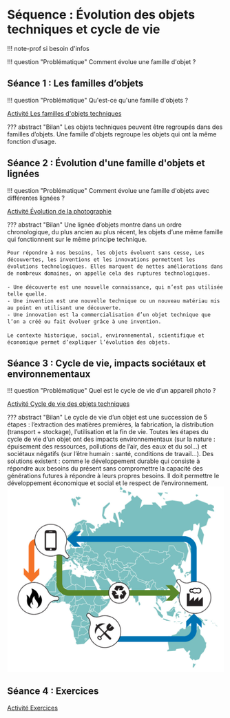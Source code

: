 # Séquence : Évolution des objets techniques et cycle de vie


!!! note-prof
    si besoin d'infos


!!! question "Problématique"
    Comment évolue une famille d'objet ?
    



## Séance 1 : Les familles d’objets 

!!! question "Problématique"
    Qu'est-ce qu'une famille d'objets ?

[Activité Les familles d'objets techniques](../famillesObj)




??? abstract "Bilan"
    Les objets techniques peuvent être regroupés dans des familles d’objets. 
    Une famille d'objets regroupe les objets qui ont la même fonction d’usage.



## Séance 2 : Évolution d'une famille d'objets et lignées

!!! question "Problématique"
    Comment évolue une famille d'objets avec différentes lignées ? 
    
[Activité Évolution de la photographie](../evolPhoto)




??? abstract "Bilan"
    Une lignée d’objets montre dans un ordre chronologique, du plus ancien au plus récent, les objets d’une même famille qui fonctionnent sur le même principe technique.
    
    Pour répondre à nos besoins, les objets évoluent sans cesse, Les découvertes, les inventions et les innovations permettent les évolutions technologiques. Elles marquent de nettes améliorations dans de nombreux domaines, on appelle cela des ruptures technologiques. 

    - Une découverte est une nouvelle connaissance, qui n’est pas utilisée telle quelle.
    - Une invention est une nouvelle technique ou un nouveau matériau mis au point en utilisant une découverte.
    - Une innovation est la commercialisation d’un objet technique que l’on a créé ou fait évoluer grâce à une invention.

    Le contexte historique, social, environnemental, scientifique et économique permet d’expliquer l’évolution des objets.

## Séance 3 : Cycle de vie, impacts sociétaux et environnementaux 


!!! question "Problématique"
    Quel est le cycle de vie d’un appareil photo ?

    
[Activité Cycle de vie des objets techniques](../cycleVieObj)




??? abstract "Bilan"
    Le cycle de vie d’un objet est une succession de 5 étapes : l’extraction des matières premières, la fabrication, la distribution (transport + stockage), l’utilisation et la fin de vie.
    Toutes les étapes du cycle de vie d’un objet ont des impacts environnementaux (sur la nature : épuisement des ressources, pollutions de l’air, des eaux et du sol...) et sociétaux négatifs (sur l’être humain : santé, conditions de travail...). 
    Des solutions existent : comme le développement durable qui consiste à répondre aux besoins du présent sans compromettre la capacité des générations futures à répondre à leurs propres besoins. Il doit permettre le développement économique et social et le respect de l’environnement.
    ![](pictures/cycleVieObj.png)

## Séance 4 : Exercices

    
[Activité Exercices](../exercicesObjetsTech)




